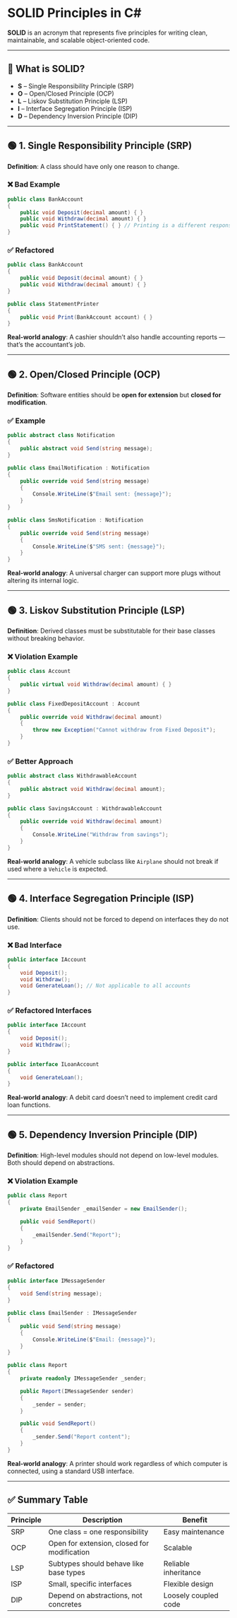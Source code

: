 
# SOLID Principles in C#

**SOLID** is an acronym that represents five principles for writing clean, maintainable, and scalable object-oriented code.

---

## 🔵 What is SOLID?

- **S** – Single Responsibility Principle (SRP)
- **O** – Open/Closed Principle (OCP)
- **L** – Liskov Substitution Principle (LSP)
- **I** – Interface Segregation Principle (ISP)
- **D** – Dependency Inversion Principle (DIP)

---

## 🟢 1. Single Responsibility Principle (SRP)

**Definition**: A class should have only one reason to change.

### ❌ Bad Example
```csharp
public class BankAccount
{
    public void Deposit(decimal amount) { }
    public void Withdraw(decimal amount) { }
    public void PrintStatement() { } // Printing is a different responsibility
}
```

### ✅ Refactored
```csharp
public class BankAccount
{
    public void Deposit(decimal amount) { }
    public void Withdraw(decimal amount) { }
}

public class StatementPrinter
{
    public void Print(BankAccount account) { }
}
```

**Real-world analogy**: A cashier shouldn’t also handle accounting reports — that’s the accountant’s job.

---

## 🟢 2. Open/Closed Principle (OCP)

**Definition**: Software entities should be **open for extension** but **closed for modification**.

### ✅ Example
```csharp
public abstract class Notification
{
    public abstract void Send(string message);
}

public class EmailNotification : Notification
{
    public override void Send(string message)
    {
        Console.WriteLine($"Email sent: {message}");
    }
}

public class SmsNotification : Notification
{
    public override void Send(string message)
    {
        Console.WriteLine($"SMS sent: {message}");
    }
}
```

**Real-world analogy**: A universal charger can support more plugs without altering its internal logic.

---

## 🟢 3. Liskov Substitution Principle (LSP)

**Definition**: Derived classes must be substitutable for their base classes without breaking behavior.

### ❌ Violation Example
```csharp
public class Account
{
    public virtual void Withdraw(decimal amount) { }
}

public class FixedDepositAccount : Account
{
    public override void Withdraw(decimal amount)
    {
        throw new Exception("Cannot withdraw from Fixed Deposit");
    }
}
```

### ✅ Better Approach
```csharp
public abstract class WithdrawableAccount
{
    public abstract void Withdraw(decimal amount);
}

public class SavingsAccount : WithdrawableAccount
{
    public override void Withdraw(decimal amount)
    {
        Console.WriteLine("Withdraw from savings");
    }
}
```

**Real-world analogy**: A vehicle subclass like `Airplane` should not break if used where a `Vehicle` is expected.

---

## 🟢 4. Interface Segregation Principle (ISP)

**Definition**: Clients should not be forced to depend on interfaces they do not use.

### ❌ Bad Interface
```csharp
public interface IAccount
{
    void Deposit();
    void Withdraw();
    void GenerateLoan(); // Not applicable to all accounts
}
```

### ✅ Refactored Interfaces
```csharp
public interface IAccount
{
    void Deposit();
    void Withdraw();
}

public interface ILoanAccount
{
    void GenerateLoan();
}
```

**Real-world analogy**: A debit card doesn’t need to implement credit card loan functions.

---

## 🟢 5. Dependency Inversion Principle (DIP)

**Definition**: High-level modules should not depend on low-level modules. Both should depend on abstractions.

### ❌ Violation Example
```csharp
public class Report
{
    private EmailSender _emailSender = new EmailSender();

    public void SendReport()
    {
        _emailSender.Send("Report");
    }
}
```

### ✅ Refactored
```csharp
public interface IMessageSender
{
    void Send(string message);
}

public class EmailSender : IMessageSender
{
    public void Send(string message)
    {
        Console.WriteLine($"Email: {message}");
    }
}

public class Report
{
    private readonly IMessageSender _sender;

    public Report(IMessageSender sender)
    {
        _sender = sender;
    }

    public void SendReport()
    {
        _sender.Send("Report content");
    }
}
```

**Real-world analogy**: A printer should work regardless of which computer is connected, using a standard USB interface.

---

## ✅ Summary Table

| Principle | Description | Benefit |
|----------|-------------|---------|
| SRP | One class = one responsibility | Easy maintenance |
| OCP | Open for extension, closed for modification | Scalable |
| LSP | Subtypes should behave like base types | Reliable inheritance |
| ISP | Small, specific interfaces | Flexible design |
| DIP | Depend on abstractions, not concretes | Loosely coupled code |
